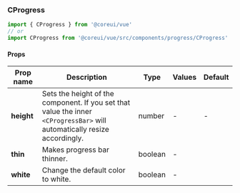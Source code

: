 ### CProgress

```jsx
import { CProgress } from '@coreui/vue'
// or
import CProgress from '@coreui/vue/src/components/progress/CProgress'
```

#### Props

| Prop name  | Description                                                                                                               | Type    | Values | Default |
| ---------- | ------------------------------------------------------------------------------------------------------------------------- | ------- | ------ | ------- |
| **height** | Sets the height of the component. If you set that value the inner `<CProgressBar>` will automatically resize accordingly. | number  | -      | -       |
| **thin**   | Makes progress bar thinner.                                                                                               | boolean | -      |         |
| **white**  | Change the default color to white.                                                                                        | boolean | -      |         |
